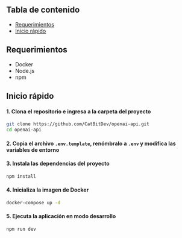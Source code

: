 ## Tabla de contenido

- [Requerimientos](#Requerimientos)
- [Inicio rápido](#Inicio-rápido)

## Requerimientos

- Docker
- Node.js
- npm

## Inicio rápido

#### 1. Clona el repositorio e ingresa a la carpeta del proyecto

```bash
git clone https://github.com/CatBitDev/openai-api.git
cd openai-api
```

#### 2. Copia el archivo `.env.template`, renómbralo a `.env` y modifica las variables de entorno

#### 3. Instala las dependencias del proyecto

```bash
npm install
```

#### 4. Inicializa la imagen de Docker

```bash
docker-compose up -d
```

#### 5. Ejecuta la aplicación en modo desarrollo

```bash
npm run dev
```
